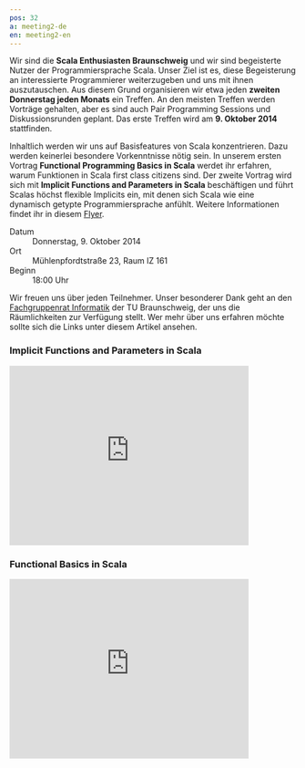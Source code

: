 ```yaml
---
pos: 32
a: meeting2-de
en: meeting2-en
---
```


Wir sind die **Scala Enthusiasten Braunschweig** und wir sind begeisterte Nutzer der Programmiersprache Scala.
Unser Ziel ist es, diese Begeisterung an interessierte Programmierer weiterzugeben und uns mit ihnen auszutauschen.
Aus diesem Grund organisieren wir etwa jeden **zweiten Donnerstag jeden Monats** ein Treffen.
An den meisten Treffen werden Vorträge gehalten, aber es sind auch Pair Programming Sessions und Diskussionsrunden geplant.
Das erste Treffen wird am **9. Oktober 2014** stattfinden.

Inhaltlich werden wir uns auf Basisfeatures von Scala konzentrieren.
Dazu werden keinerlei besondere Vorkenntnisse nötig sein.
In unserem ersten Vortrag **Functional Programming Basics in Scala** werdet ihr erfahren, warum Funktionen in Scala first class citizens sind.
Der zweite Vortrag wird sich mit **Implicit Functions and Parameters in Scala** beschäftigen und führt Scalas höchst flexible Implicits ein, mit denen sich Scala wie eine dynamisch getypte Programmiersprache anfühlt.
Weitere Informationen findet ihr in diesem [Flyer](http://scala-bs.de/meetings/Scala-Enthusiasts-Braunschweig-Meeting-2014-10-09.pdf).

<dl>
    <dt>Datum</dt><dd>Donnerstag, 9. Oktober 2014</dd>
    <dt>Ort</dt><dd>Mühlenpfordtstraße 23, Raum IZ 161</dd>
    <dt>Beginn</dt><dd>18:00 Uhr</dd>
</dl>

Wir freuen uns über jeden Teilnehmer.
Unser besonderer Dank geht an den [Fachgruppenrat Informatik](http://fginfo.cs.tu-bs.de) der TU Braunschweig, der uns die Räumlichkeiten zur Verfügung stellt. 
Wer mehr über uns erfahren möchte sollte sich die Links unter diesem Artikel ansehen.


### Implicit Functions and Parameters in Scala

<iframe width="420" height="315" src="https://www.youtube.com/embed/j9STAu9hDhQ" frameborder="0" allowfullscreen="allowfullscreen"></iframe>


### Functional Basics in Scala

<iframe width="420" height="315" src="https://www.youtube.com/embed/SAtY9KWGwOY" frameborder="0" allowfullscreen="allowfullscreen"></iframe>